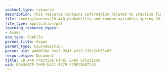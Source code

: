 ```yaml
---
content_type: resource
description: This resource contains information related to practice final exam solutions.
file: /media/courses/18-440-probability-and-random-variables-spring-2014/03e3d0797e65bb2187794f98f0b07fa5_MIT18_440S14_prctcfinalsl.pdf
file_type: application/pdf
learning_resource_types:
- Exams
ocw_type: OCWFile
parent_title: Exams
parent_type: CourseSection
parent_uid: ad4082be-9ec3-954f-e913-133c8c535e67
resourcetype: Document
title: 18.440 Practice Final Exam Solutions
uid: 03e3d079-7e65-bb21-8779-4f98f0b07fa5
---
```

